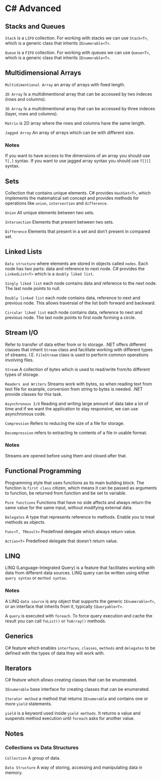 # C# Advanced

## Stacks and Queues

`Stack` is a `LIFO` collection. For working with stacks we can use `Stack<T>`,
which is a generic class that inherits `IEnumerable<T>`.

`Queue` is a `FIFO` collection. For working with queues we can use `Queue<T>`,
which is a generic class that inherits `IEnumerable<T>`.

## Multidimensional Arrays

`Multidimentional Array` an array of arrays with fixed length.

`2D Array` Is a multidimentional array that can be accessed by two indeces
(rows and columns).

`3D Array` Is a multidimentional array that can be accessed by three indeces
(layer, rows and columns).

`Matrix` is 2D array where the rows and columns have the same length.

`Jagged Array` An array of arrays which can be with different size.

### Notes

If you want to have access to the dimensions of an array you should use `T[,]`
syntax. If you want to use jagged array syntax you should use `T[][]` syntax.

## Sets

Collection that contains unique elements. C# provides `HashSet<T>`, which
implements the matematical set concept and provides methods for operations
like `union`, `intersection` and `difference`.

`Union` All unique elements between two sets.

`Intersection` Elements that present between two sets.

`Difference` Elements that present in a set and don't present in compared set.

## Linked Lists

`Data structure` where elements are stored in objects called `nodes`. Each
node has two parts: data and reference to next node. C# provides the
`LinkedList<T>` which is a `doubly liked list`.

`Singly liked list` each node contains data and reference to the next node.
The last node points to null.

`Doubly linked list` each node contains data, reference to next and previous
node. This allows traversial of the list both forward and backward.

`Circular liked list` each node contains data, reference to next and
previous node. The last node points to first node forming a circle.

## Stream I/O

Refer to transfer of data either from or to storage. .NET offers different
classes that inherit `Stream` class and facilitate working with different
types of streams. I.E. `FileStream` class is used to perform common operations
involving files. 

`Stream` A collection of bytes which is used to read/write from/to different
types of storage.

`Readers and Writers` Streams work with bytes, so when reading text from
text file for example, conversion from string to bytes is needed. .NET provide
classes for this task.

`Asynchronous I/O` Reading and writing large amount of data take a lot of
time and if we want the application to stay responsive, we can use asynchronous
code.

`Compression` Refers to reducing the size of a file for storage.

`Decompression` refers to extracting te contents of a file in usable format.

### Notes

Streams are opened before using them and closed after that.

## Functional Programming

Programming style that uses functions as its main building block. The function
is `first class` citizen, which means it can be passed as arguments to function,
be returned from function and be set to variable.

`Pure functions` Functions that have no side affects and always return the same
value for the same input, without modifying external data.

`Delegates` A type that represents reference to methods. Enable you to treat
methods as objects.

`Func<T, TResult>` Predefined delegate which always return value.

`Action<T>` Predefined delegate that doesn't return value.

## LINQ

LINQ (Language-Integrated Query) is a feature that facilitates working with data
from different data sources. LINQ query can be written using either
`query syntax` or `method syntax`.

### Notes

A LINQ `data source` is any object that supports the generic `IEnumerable<T>`,
or an interface that inherits from it, typically `IQueryable<T>`.

A `query` is executed with `foreach`. To force query execution and cache the
result you can call `ToList()` or `ToArray()` methods.

## Generics

C# feature which enables `interfaces`, `classes`, `methods` and `delegates` to
be defined with the types of data they will work with.

## Iterators

C# feature which allows creating classes that can be enumerated.

`IEnumerable` base interface for creating classes that can be enumerated.

`Iterator method` a method that returns `IEnumerable` and contains one or
more `yield` statements.

`yield` is a keyword used inside `yield methods`. It returns a value and
suspends method execution until `foreach` asks for another value.

## Notes

### Collections vs Data Structures

`Collection` A group of data.

`Data Structure` A way of storing, accessing and manipulating data in memory.
